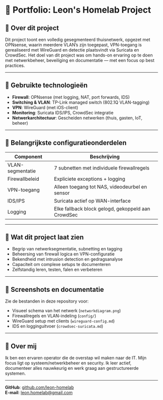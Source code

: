 # 💼 Portfolio: Leon's Homelab Project

## 📌 Over dit project

Dit project toont een volledig gesegmenteerd thuisnetwerk, opgezet met OPNsense, waarin meerdere VLAN’s zijn toegepast, VPN-toegang is gerealiseerd met WireGuard en detectie plaatsvindt via Suricata en CrowdSec. Het doel van dit project was om hands-on ervaring op te doen met netwerkbeheer, beveiliging en documentatie — met een focus op best practices.

---

## 🧱 Gebruikte technologieën

- **Firewall**: OPNsense (met logging, NAT, port forwards, IDS)
- **Switching & VLAN**: TP-Link managed switch (802.1Q VLAN-tagging)
- **VPN**: WireGuard (met iOS-client)
- **Monitoring**: Suricata IDS/IPS, CrowdSec integratie
- **Netwerkarchitectuur**: Gescheiden netwerken (thuis, gasten, IoT, beheer)

---

## 📁 Belangrijkste configuratieonderdelen

| Component       | Beschrijving                                         |
|------------------|------------------------------------------------------|
| VLAN-segmentatie | 7 subnetten met individuele firewallregels           |
| Firewallbeleid   | Expliciete exceptions + logging    |
| VPN-toegang      | Alleen toegang tot NAS, videodeurbel en sensor       |
| IDS/IPS          | Suricata actief op WAN-interface                     |
| Logging          | Elke fallback block gelogd, gekoppeld aan CrowdSec  |

---

## 🧠 Wat dit project laat zien

- Begrip van netwerksegmentatie, subnetting en tagging
- Beheersing van firewall logica en VPN-configuratie
- Bekendheid met intrusion detection en gedragsanalyse
- Capaciteit om complexe setups te documenteren
- Zelfstandig leren, testen, falen en verbeteren

---

## 📸 Screenshots en documentatie

Zie de bestanden in deze repository voor:
- Visueel schema van het netwerk (`networkdiagram.png`)
- Firewallregels en VLAN-indeling (`config/`)
- WireGuard setup met clients (`wireguard-config.md`)
- IDS en logginguitvoer (`crowdsec-suricata.md`)

---

## 📝 Over mij

Ik ben een ervaren operator die de overstap wil maken naar de IT. Mijn focus ligt op systeem/netwerkbeheer en security. Ik leer actief, documenteer alles nauwkeurig en werk graag aan gestructureerde systemen.

---

**GitHub**: [github.com/leon-homelab](https://github.com/leon-homelab)  
**E-mail**: leon.homelab@gmail.com
